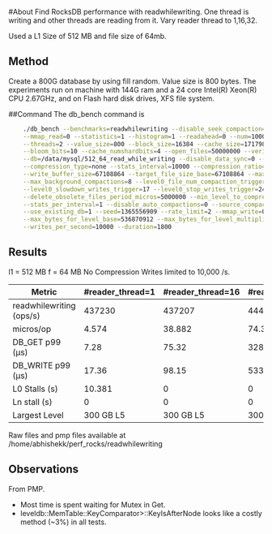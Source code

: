 #About
Find RocksDB performance with readwhilewriting. One thread is writing and other threads are reading from it. Vary reader thread to 1,16,32.

Used a L1 Size of 512 MB and file size of 64mb.

## Method
Create a 800G database by using fill random. Value size is 800 bytes. The experiments run on machine with 144G ram and a 24 core Intel(R) Xeon(R) CPU 2.67GHz, and on Flash hard disk drives, XFS file system.

##Command
The db_bench command is
```bash
    ./db_bench --benchmarks=readwhilewriting --disable_seek_compaction=1 \
    --mmap_read=0 --statistics=1 --histogram=1 --readahead=0 --num=10000 \
    --threads=2 --value_size=800 --block_size=16384 --cache_size=17179869184 \
    --bloom_bits=10 --cache_numshardbits=4 --open_files=50000000 --verify_checksum=1 \
    --db=/data/mysql/512_64_read_while_writing --disable_data_sync=0 --disable_wal=0 \
    --compression_type=none --stats_interval=10000 --compression_ratio=0.50 \
    --write_buffer_size=67108864 --target_file_size_base=67108864 --max_write_buffer_number=3 \
    --max_background_compactions=8 --level0_file_num_compaction_trigger=8 \
    --level0_slowdown_writes_trigger=17 --level0_stop_writes_trigger=24 --num_levels=6 \
    --delete_obsolete_files_period_micros=5000000 --min_level_to_compress=3 \
    --stats_per_interval=1 --disable_auto_compactions=0 --source_compaction_factor=1 \
    --use_existing_db=1 --seed=1365556909 --rate_limit=2 --mmap_write=0 \
    --max_bytes_for_level_base=536870912 --max_bytes_for_level_multiplier=8 \
    --writes_per_second=10000 --duration=1800
```

## Results
l1 = 512 MB
f = 64 MB
No Compression
Writes limited to 10,000 /s.

Metric | #reader_thread=1 | #reader_thread=16 | #reader_thread=32
--- | --- | --- | ---
readwhilewriting (ops/s) | 437230 | 437207 | 444108
micros/op | 4.574 | 38.882 | 74.306
DB_GET p99 (µs) | 7.28 | 75.32 | 328.51
DB_WRITE p99 (µs) | 17.36 | 98.15 | 533.74
L0 Stalls (s) | 10.381 | 0 | 0
Ln stall (s) | 0 | 0 | 0
Largest Level | 300 GB L5 | 300 GB L5 | 300 GB L5


Raw files and pmp files available at /home/abhishekk/perf_rocks/readwhilewriting 

## Observations
From PMP.
* Most time is spent waiting for Mutex in Get.
* leveldb::MemTable::KeyComparator>::KeyIsAfterNode looks like a costly method (~3%) in all tests.